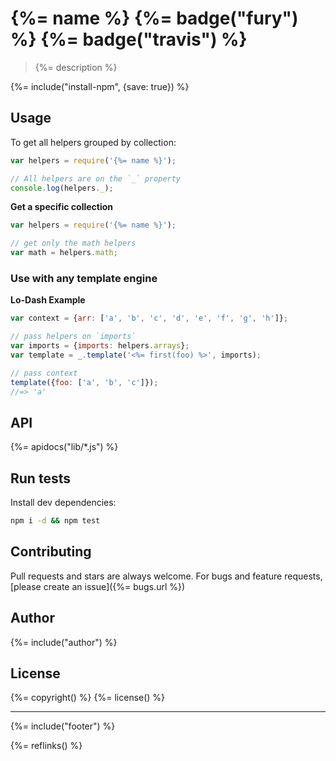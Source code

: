 # {%= name %} {%= badge("fury") %} {%= badge("travis") %}

> {%= description %}

{%= include("install-npm", {save: true}) %}

## Usage

To get all helpers grouped by collection:

```js
var helpers = require('{%= name %}');

// All helpers are on the `_` property
console.log(helpers._);
```

**Get a specific collection**

```js
var helpers = require('{%= name %}');

// get only the math helpers
var math = helpers.math;
```

### Use with any template engine

**Lo-Dash Example**

```js
var context = {arr: ['a', 'b', 'c', 'd', 'e', 'f', 'g', 'h']};

// pass helpers on `imports`
var imports = {imports: helpers.arrays};
var template = _.template('<%= first(foo) %>', imports);

// pass context
template({foo: ['a', 'b', 'c']});
//=> 'a'
```

## API
{%= apidocs("lib/*.js") %}


## Run tests

Install dev dependencies:

```bash
npm i -d && npm test
```

## Contributing
Pull requests and stars are always welcome. For bugs and feature requests, [please create an issue]({%= bugs.url %})

## Author
{%= include("author") %}

## License
{%= copyright() %}
{%= license() %}

***

{%= include("footer") %}

{%= reflinks() %}


[assemble]: https://github.com/assemble/assemble
[verb]: https://github.com/assemble/verb
[template]: https://github.com/jonschlinkert/template

<!-- deps:helper-reflinks -->
